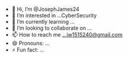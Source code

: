 - 👋 Hi, I’m @JosephJames24
- 👀 I’m interested in ...CyberSecurity
- 🌱 I’m currently learning ...
- 💞️ I’m looking to collaborate on ...
- 📫 How to reach me ...jw1515240@gmail.com
- 😄 Pronouns: ...
- ⚡ Fun fact: ...

<!---
JosephJames24/JosephJames24 is a ✨ special ✨ repository because its `README.md` (this file) appears on your GitHub profile.
You can click the Preview link to take a look at your changes.
--->
